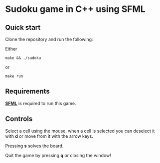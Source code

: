 # Sudoku game in C++ using SFML

## Quick start
Clone the repository and run the following:

Either
```console
make && ./sudoku
```
or 
```console
make run
```

## Requirements
[__SFML__](https://www.sfml-dev.org/) is required to run this game.

## Controls

Select a cell using the mouse, when a cell is selected you can deselect it with __d__ or move from it with the arrow keys.

Pressing __s__ solves the board.

Quit the game by pressing __q__ or closing the window!
